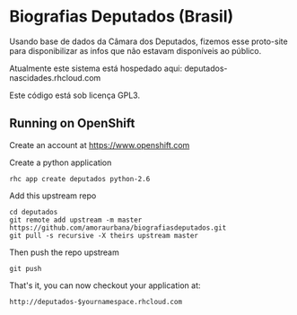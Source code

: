 Biografias Deputados (Brasil)
==================

Usando base de dados da Câmara dos Deputados, fizemos esse proto-site para disponibilizar as infos que não estavam disponíveis ao público.

Atualmente este sistema está hospedado aqui:
deputados-nascidades.rhcloud.com

Este código está sob licença GPL3.



Running on OpenShift
----------------------------

Create an account at https://www.openshift.com

Create a python application

    rhc app create deputados python-2.6

Add this upstream repo

    cd deputados
    git remote add upstream -m master https://github.com/amoraurbana/biografiasdeputados.git
    git pull -s recursive -X theirs upstream master
    
Then push the repo upstream

    git push

That's it, you can now checkout your application at:

    http://deputados-$yournamespace.rhcloud.com

